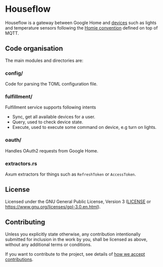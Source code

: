 # Houseflow

Houseflow is a gateway between Google Home and [devices](docs/homie.md) such as lights and
temperature sensors following the [Homie convention](https://homieiot.github.io/) defined on top of
MQTT.

## Code organisation

The main modules and directories are:

### config/

Code for parsing the TOML configuration file.

### fulfillment/

Fulfillment service supports following intents

- Sync, get all available devices for a user.
- Query, used to check device state.
- Execute, used to execute some command on device, e.g turn on lights.

### oauth/

Handles OAuth2 requests from Google Home.

### extractors.rs

Axum extractors for things such as `RefreshToken` or `AccessToken`.

## License

Licensed under the GNU General Public License, Version 3 ([LICENSE](LICENSE) or https://www.gnu.org/licenses/gpl-3.0.en.html).

## Contributing

Unless you explicitly state otherwise, any contribution intentionally submitted for inclusion in the
work by you, shall be licensed as above, without any additional terms or conditions.

If you want to contribute to the project, see details of
[how we accept contributions](CONTRIBUTING.md).
